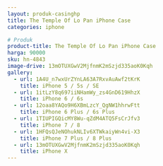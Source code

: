```yaml
---
layout: produk-casinghp
title: The Temple Of Lo Pan iPhone Case
categories: iphone

# Produk
product-title: The Temple Of Lo Pan iPhone Case
harga: 90000
sku: hn-4843
image-drive: 13mOTUXGwV2MjfnmK2mSzjd335aoK0Kqh
gallery:
  - url: 1A4U_n7wxUrZYnLA63A7RxvAuAwf2tKrK
    title: iPhone 5 / 5s / SE
  - url: 1itLzY8q697iiNHamWy_zs4GnD619HhzX
    title: iPhone 6 / 6s
  - url: 12oaa8YAQo9H6XBmLzcY_QgNW1hhrwFtt
    title: iPhone 6 Plus / 6s Plus
  - url: 1TIUPIGQicMY8Wu-qZdM4ATQ5FsCrJfv3
    title: iPhone 7 / 8
  - url: 1HFQsQJeNOhukNLIv6XTWkaiyWn4vi-X3
    title: iPhone 7 Plus / 8 Plus
  - url: 13mOTUXGwV2MjfnmK2mSzjd335aoK0Kqh
    title: iPhone X
---
```


